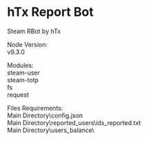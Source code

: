 # hTx Report Bot
 Steam RBot by hTx  
  
Node Version:  
v9.3.0  
  
Modules:  
steam-user  
steam-totp  
fs  
request  
  
Files Requirements:  
Main Directory\config.json  
Main Directory\reported_users\ids_reported.txt  
Main Directory\users_balance\  
  
